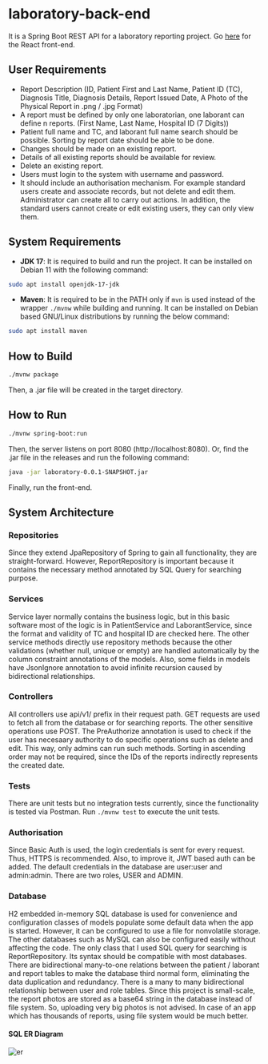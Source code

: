 # laboratory-back-end
It is a Spring Boot REST API for a laboratory reporting project. Go [here](https://github.com/anilmavis/laboratory-front-end/) for the React front-end.
## User Requirements
* Report Description (ID, Patient First and Last Name, Patient ID (TC), Diagnosis Title, Diagnosis Details, Report Issued
Date, A Photo of the Physical Report in .png / .jpg Format)
* A report must be defined by only one laboratorian, one laborant can define n reports. (First Name, Last Name, Hospital ID (7 Digits))
* Patient full name and TC, and laborant full name search should be possible. Sorting by report date should be able to be done.
* Changes should be made on an existing report.
* Details of all existing reports should be available for review.
* Delete an existing report.
* Users must login to the system with username and password.
* It should include an authorisation mechanism. For example standard users create and associate records, but not delete and edit them. Administrator can create all to carry out actions. In addition, the standard users cannot create or edit existing users, they can only view them.
## System Requirements
* **JDK 17**: It is required to build and run the project. It can be installed on Debian 11 with the following command:
```sh
sudo apt install openjdk-17-jdk
```
* **Maven**: It is required to be in the PATH only if `mvn` is used instead of the wrapper `./mvnw` while building and running. It can be installed on Debian based GNU/Linux distributions by running the below command:
```sh
sudo apt install maven
```
## How to Build
```sh
./mvnw package
```
Then, a .jar file will be created in the target directory.
## How to Run
```sh
./mvnw spring-boot:run
```
Then, the server listens on port 8080 (http://localhost:8080). Or, find the .jar file in the releases and run the following command:
```sh
java -jar laboratory-0.0.1-SNAPSHOT.jar
```
Finally, run the front-end.
## System Architecture
### Repositories
Since they extend JpaRepository of Spring to gain all functionality, they are straight-forward. However, ReportRepository is important because it contains the necessary method annotated by SQL Query for searching purpose.
### Services
Service layer normally contains the business logic, but in this basic software most of the logic is in PatientService and LaborantService, since the format and validity of TC and hospital ID are checked here. The other service methods directly use repository methods because the other validations (whether null, unique or empty) are handled automatically by the column constraint annotations of the models. Also, some fields in models have JsonIgnore annotation to avoid infinite recursion caused by bidirectional relationships.
### Controllers
All controllers use api/v1/ prefix in their request path. GET requests are used to fetch all from the database or for searching reports. The other sensitive operations use POST. The PreAuthorize annotation is used to check if the user has necesaary authority to do specific operations such as delete and edit. This way, only admins can run such methods. Sorting in ascending order may not be required, since the IDs of the reports indirectly represents the created date.
### Tests
There are unit tests but no integration tests currently, since the functionality is tested via Postman. Run ```./mvnw test``` to execute the unit tests.
### Authorisation
Since Basic Auth is used, the login credentials is sent for every request. Thus, HTTPS is recommended. Also, to improve it, JWT based auth can be added. The default credentials in the database are user:user and admin:admin. There are two roles, USER and ADMIN.
### Database
H2 embedded in-memory SQL database is used for convenience and configuration classes of models populate some default data when the app is started. However, it can be configured to use a file for nonvolatile storage. The other databases such as MySQL can also be configured easily without affecting the code. The only class that I used SQL query for searching is ReportRepository. Its syntax should be compatible with most databases. There are bidirectional many-to-one relations between the patient / laborant and report tables to make the database third normal form, eliminating the data duplication and redundancy. There is a many to many bidirectional relationship between user and role tables. Since this project is small-scale, the report photos are stored as a base64 string in the database instead of file system. So, uploading very big photos is not advised. In case of an app which has thousands of reports, using file system would be much better.
#### SQL ER Diagram
![er](https://github.com/anilmavis/laboratory-back-end/assets/77068958/aab25d7e-2a2f-4fd0-a03e-647c67f5693c)

